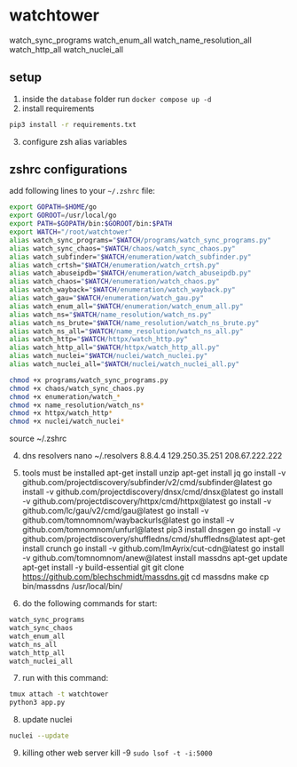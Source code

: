 # watchtower

watch_sync_programs
watch_enum_all
watch_name_resolution_all
watch_http_all
watch_nuclei_all

## setup
1. inside the `database` folder run `docker compose up -d`
2. install requirements
```bash
pip3 install -r requirements.txt
```

3. configure zsh alias variables

## zshrc configurations
add following lines to your `~/.zshrc` file:
```bash
export GOPATH=$HOME/go
export GOROOT=/usr/local/go
export PATH=$GOPATH/bin:$GOROOT/bin:$PATH
export WATCH="/root/watchtower"
alias watch_sync_programs="$WATCH/programs/watch_sync_programs.py"
alias watch_sync_chaos="$WATCH/chaos/watch_sync_chaos.py"
alias watch_subfinder="$WATCH/enumeration/watch_subfinder.py"
alias watch_crtsh="$WATCH/enumeration/watch_crtsh.py"
alias watch_abuseipdb="$WATCH/enumeration/watch_abuseipdb.py"
alias watch_chaos="$WATCH/enumeration/watch_chaos.py"
alias watch_wayback="$WATCH/enumeration/watch_wayback.py"
alias watch_gau="$WATCH/enumeration/watch_gau.py"
alias watch_enum_all="$WATCH/enumeration/watch_enum_all.py"
alias watch_ns="$WATCH/name_resolution/watch_ns.py"
alias watch_ns_brute="$WATCH/name_resolution/watch_ns_brute.py"
alias watch_ns_all="$WATCH/name_resolution/watch_ns_all.py"
alias watch_http="$WATCH/httpx/watch_http.py"
alias watch_http_all="$WATCH/httpx/watch_http_all.py"
alias watch_nuclei="$WATCH/nuclei/watch_nuclei.py"
alias watch_nuclei_all="$WATCH/nuclei/watch_nuclei_all.py"
```

```bash
chmod +x programs/watch_sync_programs.py
chmod +x chaos/watch_sync_chaos.py
chmod +x enumeration/watch_*
chmod +x name_resolution/watch_ns*
chmod +x httpx/watch_http*
chmod +x nuclei/watch_nuclei*
```
source ~/.zshrc

4. dns resolvers
nano ~/.resolvers
    8.8.4.4
    129.250.35.251
    208.67.222.222

5. tools must be installed
apt-get install unzip
apt-get install jq
go install -v github.com/projectdiscovery/subfinder/v2/cmd/subfinder@latest
go install -v github.com/projectdiscovery/dnsx/cmd/dnsx@latest
go install -v github.com/projectdiscovery/httpx/cmd/httpx@latest
go install -v github.com/lc/gau/v2/cmd/gau@latest
go install -v github.com/tomnomnom/waybackurls@latest
go install -v github.com/tomnomnom/unfurl@latest
pip3 install dnsgen
go install -v github.com/projectdiscovery/shuffledns/cmd/shuffledns@latest
apt-get install crunch 
go install -v github.com/ImAyrix/cut-cdn@latest
go install -v github.com/tomnomnom/anew@latest
install massdns
    apt-get update
    apt-get install -y build-essential git
    git clone https://github.com/blechschmidt/massdns.git
    cd massdns
    make
    cp bin/massdns /usr/local/bin/

6. do the following commands for start:
```bash
watch_sync_programs
watch_sync_chaos
watch_enum_all
watch_ns_all
watch_http_all
watch_nuclei_all
```

7. run with this command:
```bash
tmux attach -t watchtower
python3 app.py
```

8. update nuclei
```bash
nuclei --update
```

9. killing other web server
 kill -9 `sudo lsof -t -i:5000`
